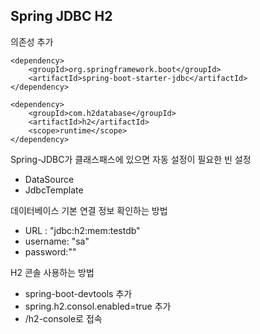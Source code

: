 ## Spring JDBC H2

의존성 추가

```
<dependency>
    <groupId>org.springframework.boot</groupId>
    <artifactId>spring-boot-starter-jdbc</artifactId>
</dependency>
```

```
<dependency>
    <groupId>com.h2database</groupId>
    <artifactId>h2</artifactId>
    <scope>runtime</scope>
</dependency>
```

Spring-JDBC가 클래스패스에 있으면 자동 설정이 필요한 빈 설정

- DataSource
- JdbcTemplate



데이터베이스 기본 연결 정보 확인하는 방법

- URL : "jdbc:h2:mem:testdb"
- username: "sa"
- password:""



H2 콘솔 사용하는 방법

- spring-boot-devtools 추가
- spring.h2.consol.enabled=true 추가
- /h2-console로 접속